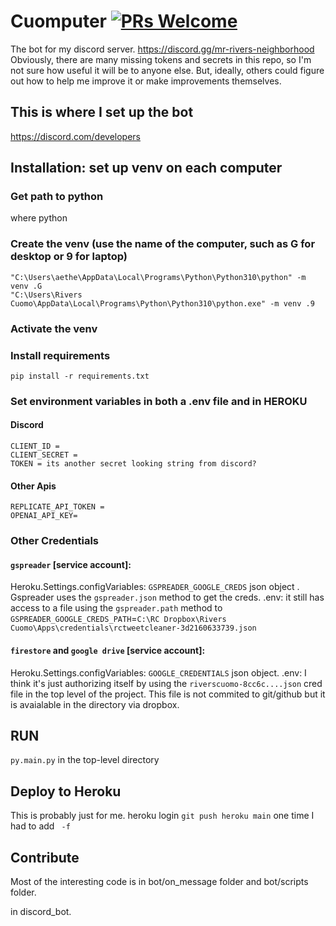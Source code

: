 # Cuomputer [![PRs Welcome](https://img.shields.io/badge/PRs-welcome-brightgreen.svg?style=flat-square)](https://makeapullrequest.com)
The bot for my discord server.
https://discord.gg/mr-rivers-neighborhood
Obviously, there are many missing tokens and secrets in this repo, so I'm not sure how useful it will be to anyone else. But, ideally, others could figure out how to help me improve it or make improvements themselves.

## This is where I set up the bot
https://discord.com/developers

## Installation: set up venv on each computer
### Get path to python
where python

### Create the venv (use the name of the computer, such as G for desktop or 9 for laptop)
```
"C:\Users\aethe\AppData\Local\Programs\Python\Python310\python" -m venv .G
"C:\Users\Rivers Cuomo\AppData\Local\Programs\Python\Python310\python.exe" -m venv .9
```
### Activate the venv

### Install requirements
```
pip install -r requirements.txt
```

### Set environment variables in both a .env file and in HEROKU
#### Discord
```
CLIENT_ID = 
CLIENT_SECRET = 
TOKEN = its another secret looking string from discord?
```
#### Other Apis
```
REPLICATE_API_TOKEN = 
OPENAI_API_KEY= 
```

### Other Credentials
#### `gspreader` [service account]: 
Heroku.Settings.configVariables: `GSPREADER_GOOGLE_CREDS` json object . Gspreader uses the `gspreader.json` method to get the creds.
.env: it still has access to a file using the `gspreader.path` method to `GSPREADER_GOOGLE_CREDS_PATH`=`C:\RC Dropbox\Rivers Cuomo\Apps\credentials\rctweetcleaner-3d2160633739.json`

#### `firestore` and `google drive` [service account]:
Heroku.Settings.configVariables: `GOOGLE_CREDENTIALS` json object.
.env: I think it's just authorizing itself by using the `riverscuomo-8cc6c....json` cred file in the top level of the project. This file is not commited to git/github but it is avaialable in the directory via dropbox.

## RUN
`py.main.py` in the top-level directory

## Deploy to Heroku
This is probably just for me.
heroku login
`git push heroku main`
one time I had to add ` -f`

## Contribute
Most of the interesting code is in bot/on_message folder and bot/scripts folder.

in discord_bot. 
